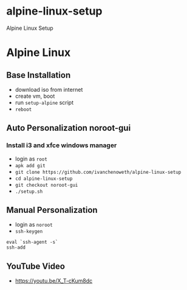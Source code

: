 # alpine-linux-setup
Alpine Linux Setup

# Alpine Linux
## Base Installation
* download iso from internet
* create vm, boot
* run `setup-alpine` script
* `reboot`

## Auto Personalization noroot-gui
### Install i3 and xfce windows manager
* login as `root`
* `apk add git`
* `git clone https://github.com/ivanchenoweth/alpine-linux-setup`
* `cd alpine-linux-setup`
* `git checkout noroot-gui`
* `./setup.sh`

## Manual Personalization
* login as `noroot`
* `ssh-keygen`

````
eval `ssh-agent -s`
ssh-add
````
## YouTube Video
* https://youtu.be/X_T-cKum8dc
